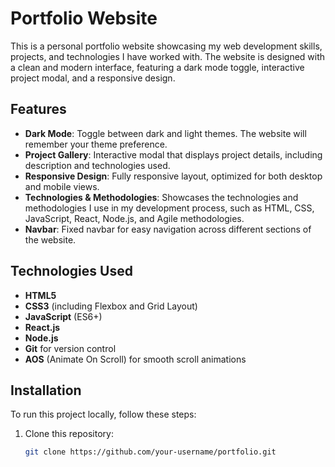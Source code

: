 # Portfolio Website

This is a personal portfolio website showcasing my web development skills, projects, and technologies I have worked with. The website is designed with a clean and modern interface, featuring a dark mode toggle, interactive project modal, and a responsive design.

## Features

- **Dark Mode**: Toggle between dark and light themes. The website will remember your theme preference.
- **Project Gallery**: Interactive modal that displays project details, including description and technologies used.
- **Responsive Design**: Fully responsive layout, optimized for both desktop and mobile views.
- **Technologies & Methodologies**: Showcases the technologies and methodologies I use in my development process, such as HTML, CSS, JavaScript, React, Node.js, and Agile methodologies.
- **Navbar**: Fixed navbar for easy navigation across different sections of the website.
  
## Technologies Used

- **HTML5**
- **CSS3** (including Flexbox and Grid Layout)
- **JavaScript** (ES6+)
- **React.js**
- **Node.js**
- **Git** for version control
- **AOS** (Animate On Scroll) for smooth scroll animations

## Installation

To run this project locally, follow these steps:

1. Clone this repository:
   ```bash
   git clone https://github.com/your-username/portfolio.git
